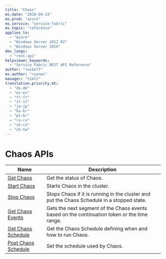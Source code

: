 ```yaml
---
title: "Chaos"
ms.date: "2018-04-23"
ms.prod: "azure"
ms.service: "service-fabric"
ms.topic: "reference"
applies_to: 
  - "Azure"
  - "Windows Server 2012 R2"
  - "Windows Server 2016"
dev_langs: 
  - "rest-api"
helpviewer_keywords: 
  - "Service Fabric REST API Reference"
author: "rwike77"
ms.author: "ryanwi"
manager: "timlt"
translation.priority.mt: 
  - "de-de"
  - "es-es"
  - "fr-fr"
  - "it-it"
  - "ja-jp"
  - "ko-kr"
  - "pt-br"
  - "ru-ru"
  - "zh-cn"
  - "zh-tw"
---
```

# Chaos APIs

| Name | Description |
| --- | --- |
| [Get Chaos](sfclient-api-getchaos.md) | Get the status of Chaos.<br/> |
| [Start Chaos](sfclient-api-startchaos.md) | Starts Chaos in the cluster.<br/> |
| [Stop Chaos](sfclient-api-stopchaos.md) | Stops Chaos if it is running in the cluster and put the Chaos Schedule in a stopped state.<br/> |
| [Get Chaos Events](sfclient-api-getchaosevents.md) | Gets the next segment of the Chaos events based on the continuation token or the time range.<br/> |
| [Get Chaos Schedule](sfclient-api-getchaosschedule.md) | Get the Chaos Schedule defining when and how to run Chaos.<br/> |
| [Post Chaos Schedule](sfclient-api-postchaosschedule.md) | Set the schedule used by Chaos.<br/> |

